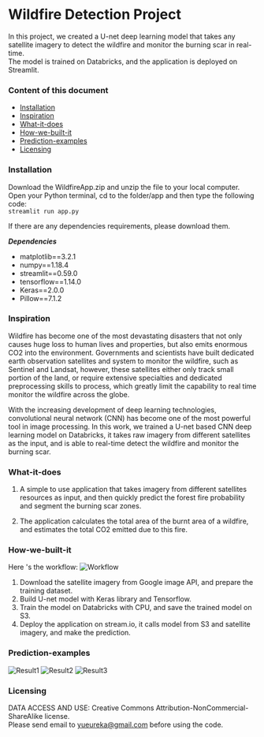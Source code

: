 # Wildfire Detection Project
In this project, we created a U-net deep learning model that takes any satellite imagery to detect the wildfire and monitor the burning scar in real-time. <br/>
The model is trained on Databricks, and the application is deployed on Streamlit. <br/>

### Content of this document
  * [Installation](#Installation)
  * [Inspiration](#Inspiration)
  * [What-it-does](#What-it-does)
  * [How-we-built-it](#How-we-built-it)
  * [Prediction-examples](#Prediction-examples)
  * [Licensing](#Licensing)

### Installation 
Download the WildfireApp.zip and unzip the file to your local computer.<br/>
Open your Python terminal, cd to the folder/app and then type the following code:<br/>
`streamlit run app.py` <br/>

If there are any dependencies requirements, please download them.

***Dependencies***
- matplotlib==3.2.1<br/>
- numpy==1.18.4<br/>
- streamlit==0.59.0<br/>
- tensorflow==1.14.0<br/>
- Keras==2.0.0<br/>
- Pillow==7.1.2<br/>


### Inspiration 
Wildfire has become one of the most devastating disasters that not only causes huge loss to human lives and properties, but also emits enormous CO2 into the environment. Governments and scientists have built dedicated earth observation satellites and system to monitor the wildfire, such as Sentinel and Landsat, however, these satellites either only track small portion of the land, or require extensive specialties and dedicated preprocessing skills to process, which greatly limit the capability to real time monitor the wildfire across the globe. 

With the increasing development of deep learning technologies, convolutional neural network (CNN) has become one of the most powerful tool in image processing. In this work, we trained a U-net based CNN deep learning model on Databricks, it takes raw imagery from different satellites as the input, and is able to real-time detect the wildfire and monitor the burning scar. 

### What-it-does
1.	A simple to use application that takes imagery from different satellites resources as input, and then quickly predict the forest fire probability and segment the burning scar zones.

2.	The application calculates the total area of the burnt area of a wildfire, and estimates the total CO2 emitted due to this fire. 



### How-we-built-it
Here 's the workflow:
![Workflow](https://github.com/yueureka/WildFireDetection/blob/master/Pictures/Workflow.PNG)
1.	Download the satellite imagery from Google image API, and prepare the training dataset.
2.	Build U-net model with Keras library and Tensorflow.
3.	Train the model on Databricks with CPU, and save the trained model on S3.
4.	Deploy the application on stream.io, it calls model from S3 and satellite imagery, and make the prediction.

### Prediction-examples
![Result1](https://github.com/yueureka/WildFireDetection/blob/master/Pictures/Result1.png)
![Result2](https://github.com/yueureka/WildFireDetection/blob/master/Pictures/Result4.png)
![Result3](https://github.com/yueureka/WildFireDetection/blob/master/Pictures/Result3.png)

### Licensing 
DATA ACCESS AND USE: Creative Commons Attribution-NonCommercial-ShareAlike license.<br/>
Please send email to yueureka@gmail.com before using the code. 
